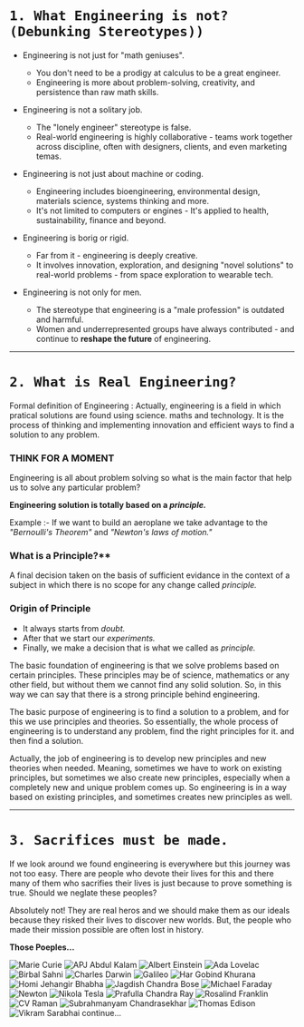 # **`1. What Engineering is not? (Debunking Stereotypes))`**

- Engineering is not just for "math geniuses".
    - You don't need to be a prodigy at calculus to be a great engineer.
    - Engineering is more about problem-solving, creativity, and persistence than raw math skills.

- Engineering is not a solitary job.
    - The "lonely engineer" stereotype is false.
    - Real-world engineering is highly collaborative - teams work together across discipline, often with designers, clients, and even marketing temas.

- Engineering is not just about machine or coding.
    - Engineering includes bioengineering, environmental design, materials science, systems thinking and more.
    - It's not limited to computers or engines - It's applied to health, sustainability, finance and beyond.

- Engineering is borig or rigid.
    - Far from it - engineering is deeply creative. 
    - It involves innovation, exploration, and designing "novel solutions" to real-world problems - from space exploration to wearable tech.

- Engineering is not only for men.
    - The stereotype that engineering is a "male profession" is outdated and harmful.
    - Women and underrepresented groups have always contributed - and continue to **reshape the future** of engineering.


___

# **`2. What is Real Engineering?`**

Formal definition of Engineering : Actually, engineering is a field in which pratical solutions are found using science. maths and technology. It is the process of thinking and implementing innovation and efficient ways to find a solution to any problem.

### **THINK FOR A MOMENT**

Engineering is all about problem solving so what is the main factor that help us to solve any particular problem?

**Engineering solution is totally based on a _principle._**

Example :- If we want to build an aeroplane we take advantage to the _"Bernoulli's Theorem"_ and _"Newton's laws of motion."_

### **What is a Principle?****

A final decision taken on the basis of sufficient evidance in the context of a subject in which there is no scope for any change called _principle._

### **Origin of Principle**

- It always starts from _doubt._
- After that we start our _experiments._
- Finally, we make a decision that is what we called as _principle._

The basic foundation of engineering is that we solve problems based on certain principles. These principles may be of science, mathematics or any other field, but without them we cannot find any solid solution. So, in this way we can say that there is a strong principle behind engineering. 

The basic purpose of engineering is to find a solution to a problem, and for this we use principles and theories. So essentially, the whole process of engineering is to understand any problem, find the right principles for it. and then find a solution. 

Actually, the job of engineering is to develop new principles and new theories when needed. Meaning, sometimes we have to work on existing principles, but sometimes we also create new principles, especially when a completely new and unique problem comes up. So engineering is in a way based on existing principles, and sometimes creates new principles as well.
___

# **`3. Sacrifices must be made.`**

If we look around we found engineering is everywhere but this journey was not too easy. There are people who devote their lives for this and there many of them who sacrifies their lives is just because to prove something is true. Should we neglate these peoples? 

Absolutely not! They are real heros and we should make them as our ideals because they risked their lives to discover new worlds. But, the people who made their mission possible are often lost in history. 

**Those Poeples...**

![Marie Curie]()
![APJ Abdul Kalam]()
![Albert Einstein]()
![Ada Lovelac]()
![Birbal Sahni]()
![Charles Darwin]()
![Galileo]()
![Har Gobind Khurana]()
![Homi Jehangir Bhabha]()
![Jagdish Chandra Bose]()
![Michael Faraday]()
![Newton]()
![Nikola Tesla]()
![Prafulla Chandra Ray]()
![Rosalind Franklin]()
![CV Raman]()
![Subrahmanyam Chandrasekhar]()
![Thomas Edison]()
![Vikram Sarabhai]()
continue...